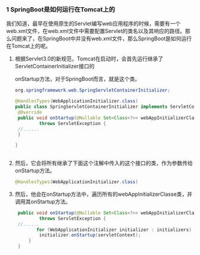 ### 1 SpringBoot是如何运行在Tomcat上的

我们知道，最早在使用原生的Servlet编写web应用程序的时候，需要有一个web.xml文件，在web.xml文件中需要配置Servlet的类名以及其响应的路径。那么问题来了，在SpringBoot中并没有web.xml文件，那么SpringBoot是如何运行在Tomcat上的呢。

1. 根据Servlet3.0的新规范，Tomcat在启动时，会首先运行继承了ServletContainerInitializer接口的

   onStartup方法，对于SpringBoot而言，就是这个类。

   ```java
   org.springframework.web.SpringServletContainerInitializer;
   
   @HandlesTypes(WebApplicationInitializer.class)
   public class SpringServletContainerInitializer implements ServletContainerInitializer {
   	@Override
   	public void onStartup(@Nullable Set<Class<?>> webAppInitializerClasses, ServletContext servletContext)
   			throws ServletException {
   	//......
   	}
   
   }
       
   ```

2. 然后，它会将所有继承了下面这个注解中传入的这个接口的类，作为参数传给onStartup方法。

   ```java
   @HandlesTypes(WebApplicationInitializer.class)
   ```

3. 然后，他会在onStartup方法中，遍历所有的webAppInitializerClasse类，并调用其onStartup方法。

   ```java
   	public void onStartup(@Nullable Set<Class<?>> webAppInitializerClasses, ServletContext servletContext)
   			throws ServletException {
   	//......
           for (WebApplicationInitializer initializer : initializers) {
   			initializer.onStartup(servletContext);
   		}
   	}
   ```

   